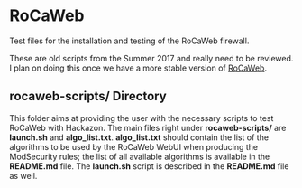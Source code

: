 # RoCaWeb
Test files for the installation and testing of the RoCaWeb firewall.

These are old scripts from the Summer 2017 and really need to be reviewed. I plan on doing this once we have a more stable version of [RoCaWeb](https://github.com/dakountche/RoCaWeb).

## rocaweb-scripts/ Directory
This folder aims at providing the user with the necessary scripts to test RoCaWeb with Hackazon. 
The main files right under **rocaweb-scripts/** are **launch.sh** and **algo_list.txt**. **algo_list.txt** should contain the list of the algorithms to be used by the RoCaWeb WebUI when producing the ModSecurity rules; the list of all available algorithms is available in the **README.md** file.
The **launch.sh** script is described in the **README.md** file as well.
